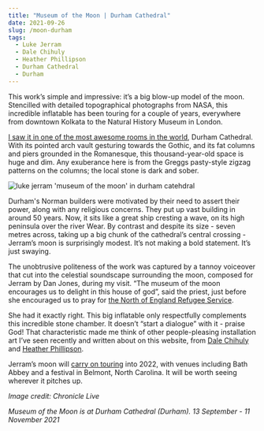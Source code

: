 ```yaml
---
title: "Museum of the Moon | Durham Cathedral"
date: 2021-09-26
slug: /moon-durham
tags:
  - Luke Jerram
  - Dale Chihuly
  - Heather Phillipson
  - Durham Cathedral
  - Durham
---
```


This work’s simple and impressive: it’s a big blow-up model of the moon. Stencilled with detailed topographical photographs from NASA, this incredible inflatable has been touring for a couple of years, everywhere from downtown Kolkata to the Natural History Museum in London.

[I saw it in one of the most awesome rooms in the world](https://www.durhamcathedral.co.uk/whats-on/museum-of-the-moon-2021), Durham Cathedral. With its pointed arch vault gesturing towards the Gothic, and its fat columns and piers grounded in the Romanesque, this thousand-year-old space is huge and dim. Any exuberance here is from the Greggs pasty-style zigzag patterns on the columns; the local stone is dark and sober.

![luke jerram 'museum of the moon' in durham catehdral](/moon-durham-1.jpeg)

Durham's Norman builders were motivated by their need to assert their power, along with any religious concerns. They put up vast building in around 50 years. Now, it sits like a great ship cresting a wave, on its high peninsula over the river Wear. By contrast and despite its size - seven metres across, taking up a big chunk of the cathedral’s central crossing - Jerram’s moon is surprisingly modest. It’s not making a bold statement. It’s just swaying.

The unobtrusive politeness of the work was captured by a tannoy voiceover that cut into the celestial soundscape surrounding the moon, composed for Jerram by Dan Jones, during my visit. “The museum of the moon encourages us to delight in this house of god”, said the priest, just before she encouraged us to pray for [the North of England Refugee Service](https://refugee.org.uk/).

She had it exactly right. This big inflatable only respectfully complements this incredible stone chamber. It doesn’t “start a dialogue” with it - praise God! That characteristic made me think of other people-pleasing installation art I’ve seen recently and written about on this website, from [Dale Chihuly](/posts/chihuly-kew) and [Heather Phillipson](/posts/eggysrub-gloucester).

Jerram’s moon will [carry on touring](https://my-moon.org/tour-dates/) into 2022, with venues including Bath Abbey and a festival in Belmont, North Carolina. It will be worth seeing wherever it pitches up.

*Image credit: Chronicle Live*

*Museum of the Moon is at Durham Cathedral (Durham). 13 September - 11 November 2021*
